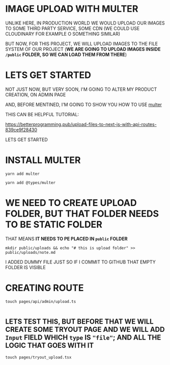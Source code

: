 # IMAGE UPLOAD WITH MULTER

UNLIKE HERE, IN PRODUCTION WORLD WE WOULD UPLOAD OUR IMAGES TO SOME THIRD PARTY SERVICE, SOME CDN (WE COULD USE CLOUDINARY FOR EXAMPLE O SOMETHING SIMILAR)

BUT NOW, FOR THIS PROJECT, WE WILL UPLOAD IMAGES TO THE FILE SYSTEM OF OUR PROJECT (**WE ARE GOING TO UPLOAD IMAGES INSIDE `/public` FOLDER, SO WE CAN LOAD THEM FROM THERE**)

# LETS GET STARTED

NOT JUST NOW, BUT VERY SOON, I'M GOING TO ALTER MY PRODUCT CREATION, ON ADMIN PAGE 

AND, BEFORE MENTINED, I'M GOING TO SHOW YOU HOW TO USE [multer](https://www.npmjs.com/package/multer)

THIS CAN BE HELPFUL TUTORIAL:

<https://betterprogramming.pub/upload-files-to-next-js-with-api-routes-839ce9f28430>

LETS GET STARTED

# INSTALL MULTER

```
yarn add multer
```

```
yarn add @types/multer
```

# WE NEED TO CREATE UPLOAD FOLDER, BUT THAT FOLDER NEEDS TO BE STATIC FOLDER

THAT MEANS **IT NEEDS TO PE PLACED IN `public` FOLDER**

```
mkdir public/uploads && echo "# this is upload folder" >> public/uploads/note.md
```

I ADDED DUMMY FILE JUST SO IF I COMMIT TO GITHUB THAT EMPTY FOLDER IS VISIBLE

# CREATING ROUTE

```
touch pages/api/admin/upload.ts
```

```ts

```

## LETS TEST THIS, BUT BEFORE THAT WE WILL CREATE SOME TRYOUT PAGE AND WE WILL ADD `Input` FIELD WHICH `type` IS `"file"`; AND ALL THE LOGIC THAT GOES WITH IT

```
touch pages/tryout_upload.tsx
```

```tsx

```

